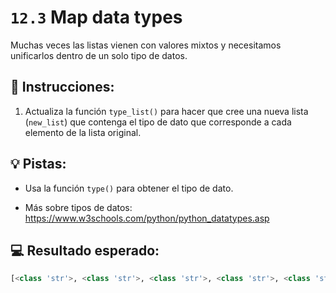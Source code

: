 # `12.3` Map data types

Muchas veces las listas vienen con valores mixtos y necesitamos unificarlos dentro de un solo tipo de datos.

## 📝 Instrucciones:

1. Actualiza la función `type_list()` para hacer que cree una nueva lista (`new_list`) que contenga el tipo de dato que corresponde a cada elemento de la lista original.

## 💡 Pistas:

+ Usa la función `type()` para obtener el tipo de dato.

+ Más sobre tipos de datos: https://www.w3schools.com/python/python_datatypes.asp

## 💻 Resultado esperado:

```py
[<class 'str'>, <class 'str'>, <class 'str'>, <class 'str'>, <class 'str'>, <class 'str'>, <class 'int'>, <class 'int'>]
```

